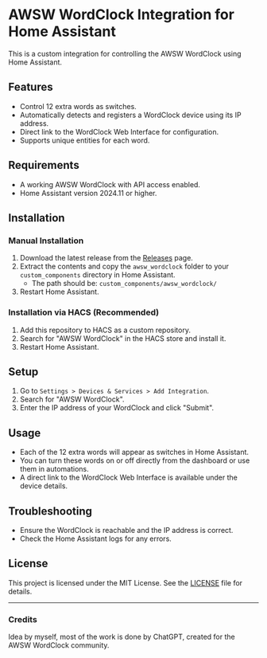 
# AWSW WordClock Integration for Home Assistant

This is a custom integration for controlling the AWSW WordClock using Home Assistant.

## Features
- Control 12 extra words as switches.
- Automatically detects and registers a WordClock device using its IP address.
- Direct link to the WordClock Web Interface for configuration.
- Supports unique entities for each word.

## Requirements
- A working AWSW WordClock with API access enabled.
- Home Assistant version 2024.11 or higher.

## Installation

### Manual Installation
1. Download the latest release from the [Releases](https://github.com/yourusername/awsw_wordclock/releases) page.
2. Extract the contents and copy the `awsw_wordclock` folder to your `custom_components` directory in Home Assistant.
   - The path should be: `custom_components/awsw_wordclock/`
3. Restart Home Assistant.

### Installation via HACS (Recommended)
1. Add this repository to HACS as a custom repository.
2. Search for "AWSW WordClock" in the HACS store and install it.
3. Restart Home Assistant.

## Setup
1. Go to `Settings > Devices & Services > Add Integration`.
2. Search for "AWSW WordClock".
3. Enter the IP address of your WordClock and click "Submit".

## Usage
- Each of the 12 extra words will appear as switches in Home Assistant.
- You can turn these words on or off directly from the dashboard or use them in automations.
- A direct link to the WordClock Web Interface is available under the device details.

## Troubleshooting
- Ensure the WordClock is reachable and the IP address is correct.
- Check the Home Assistant logs for any errors.

## License
This project is licensed under the MIT License. See the [LICENSE](LICENSE) file for details.

---

### Credits
Idea by myself, most of the work is done by ChatGPT, created for the AWSW WordClock community.
